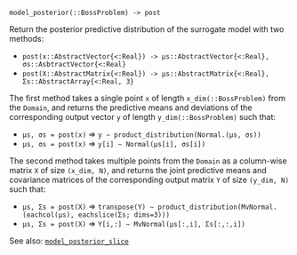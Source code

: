 ```
model_posterior(::BossProblem) -> post
```

Return the posterior predictive distribution of the surrogate model with two methods:

  * `post(x::AbstractVector{<:Real}) -> μs::AbstractVector{<:Real}, σs::AsbtractVector{<:Real}`
  * `post(X::AbstractMatrix{<:Real}) -> μs::AbstractMatrix{<:Real}, Σs::AbstractArray{<:Real, 3}`

The first method takes a single point `x` of length `x_dim(::BossProblem)` from the `Domain`, and returns the predictive means and deviations of the corresponding output vector `y` of length `y_dim(::BossProblem)` such that:

  * `μs, σs = post(x)` => `y ∼ product_distribution(Normal.(μs, σs))`
  * `μs, σs = post(x)` => `y[i] ∼ Normal(μs[i], σs[i])`

The second method takes multiple points from the `Domain` as a column-wise matrix `X` of size `(x_dim, N)`, and returns the joint predictive means and covariance matrices of the corresponding output matrix `Y` of size `(y_dim, N)` such that:

  * `μs, Σs = post(X)` => `transpose(Y) ∼ product_distribution(MvNormal.(eachcol(μs), eachslice(Σs; dims=3)))`
  * `μs, Σs = post(X)` => `Y[i,:] ∼ MvNormal(μs[:,i], Σs[:,:,i])`

See also: [`model_posterior_slice`](@ref)
